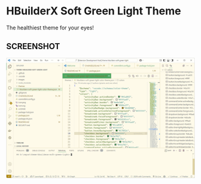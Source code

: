 # HBuilderX Soft Green Light Theme

The healthiest theme for your eyes!

## SCREENSHOT
![Screenshot](https://raw.githubusercontent.com/qinains/theme-hbuilderx-soft-green-light/master/images/preview.png)
